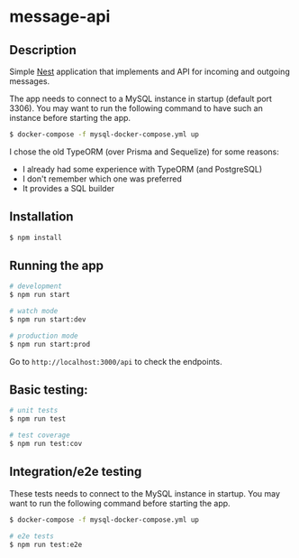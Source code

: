 # message-api

## Description

Simple [Nest](https://github.com/nestjs/nest) application that implements and API for incoming and outgoing messages.

The app needs to connect to a MySQL instance in startup (default port 3306). You may want to run the following command to have such an instance before starting the app.

```bash
$ docker-compose -f mysql-docker-compose.yml up
```

I chose the old TypeORM (over Prisma and Sequelize) for some reasons:

- I already had some experience with TypeORM (and PostgreSQL)
- I don't remember which one was preferred
- It provides a SQL builder

## Installation

```bash
$ npm install
```

## Running the app

```bash
# development
$ npm run start

# watch mode
$ npm run start:dev

# production mode
$ npm run start:prod
```

Go to `http://localhost:3000/api` to check the endpoints.

## Basic testing:

```bash
# unit tests
$ npm run test

# test coverage
$ npm run test:cov
```

## Integration/e2e testing

These tests needs to connect to the MySQL instance in startup. You may want to run the following command before starting the app.

```bash
$ docker-compose -f mysql-docker-compose.yml up
```

```bash
# e2e tests
$ npm run test:e2e
```

